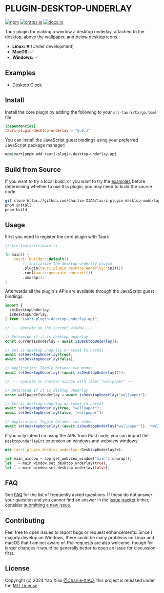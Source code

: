 # PLUGIN-DESKTOP-UNDERLAY

[![npm](https://img.shields.io/npm/v/tauri-plugin-desktop-underlay-api)](https://www.npmjs.com/package/tauri-plugin-desktop-underlay-api) [![crates.io](https://img.shields.io/crates/v/tauri-plugin-desktop-underlay.svg)](https://crates.io/crates/tauri-plugin-desktop-underlay) [![docs.rs](https://img.shields.io/docsrs/tauri-plugin-desktop-underlay)](https://docs.rs/tauri-plugin-desktop-underlay)

Tauri plugin for making a window a desktop underlay, attached to the desktop, above the wallpaper, and below desktop icons.

- **Linux:** ❌ (Under development)
- **MacOS:** ✅
- **Windows:** ✅

## Examples

- [Desktop Clock](https://github.com/Charlie-XIAO/tauri-plugin-desktop-underlay/tree/main/examples/desktop-clock)

## Install

Install the core plugin by adding the following to your `src-tauri/Cargo.toml` file:

```toml
[dependencies]
tauri-plugin-desktop-underlay = "0.0.1"
```

You can install the JavaScript guest bindings using your preferred JavaScript package manager:

```bash
npm|yarn|pnpm add tauri-plugin-desktop-underlay-api
```

## Build from Source

If you want to try a local build, or you want to try the [examples](#examples) before determining whether to use this plugin, you may need to build the source code:

```bash
git clone https://github.com/Charlie-XIAO/tauri-plugin-desktop-underlay.git
pnpm install
pnpm build
```

## Usage

First you need to register the core plugin with Tauri:

```rust
// src-tauri/src/main.rs

fn main() {
    tauri::Builder::default()
        // Initialize the desktop-underlay plugin
        .plugin(tauri_plugin_desktop_underlay::init())
        .run(tauri::generate_context!())
        .unwrap();
}
```

Afterwards all the plugin's APIs are available through the JavaScript guest bindings:

```typescript
import {
  setDesktopUnderlay,
  isDesktopUnderlay,
} from "tauri-plugin-desktop-underlay-api";

// --- Operate on the current window ---

// Determine if it is desktop underlay
const currentIsUnderlay = await isDesktopUnderlay();

// Set as desktop underlay or reset to normal
await setDesktopUnderlay(true);
await setDesktopUnderlay(false);

// Application: Toggle between two modes
await setDesktopUnderlay(!(await isDesktopUnderlay()));

// --- Operate on another window with label "wallpaper" ---

// Determine if it is desktop underlay
const wallpaperIsUnderlay = await isDesktopUnderlay("wallpaper");

// Set as desktop underlay or reset to normal
await setDesktopUnderlay(true, "wallpaper");
await setDesktopUnderlay(false, "wallpaper");

// Application: Toggle between two modes
await setDesktopUnderlay(!(await isDesktopUnderlay("wallpaper")), "wallpaper");
```

If you only intend on using the APIs from Rust code, you can import the `DesktopUnderlayExt` extension on windows and webview windows:

```rust
use tauri_plugin_desktop_underlay::DesktopUnderlayExt;

let main_window = app.get_webview_window("main").unwrap();
let _ = main_window.set_desktop_underlay(true);
let _ = main_window.set_desktop_underlay(false);
```

## FAQ

See [FAQ](https://github.com/Charlie-XIAO/tauri-plugin-desktop-underlay/tree/main/FAQ.md) for the list of frequently asked questions. If these do not answer your question and you cannot find an answer in the [issue tracker](https://github.com/Charlie-XIAO/tauri-plugin-desktop-underlay/issues) either, consider [submitting a new issue](https://github.com/Charlie-XIAO/tauri-plugin-desktop-underlay/issues/new).

## Contributing

Feel free to open issues to report bugs or request enhancements. Since I majorly develop on Windows, there could be many problems on Linux and macOS that I am not aware of. Pull requests are also welcome, though for larger changes it would be generally better to open an issue for discussion first.

## License

Copyright (c) 2024 Yao Xiao [@Charlie-XIAO](https://github.com/Charlie-XIAO); this project is released under the [MIT License](https://github.com/Charlie-XIAO/tauri-plugin-desktop-underlay/tree/main/LICENSE).
